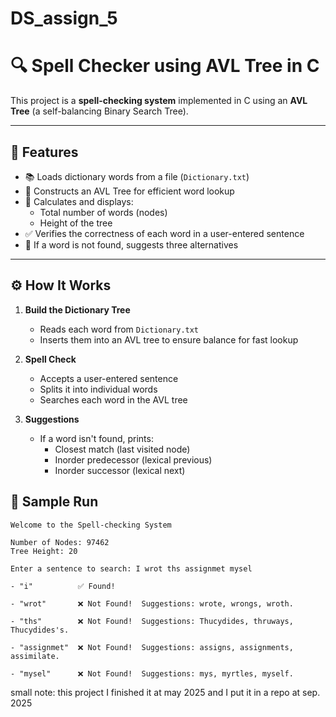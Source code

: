 # DS_assign_5
# 🔍 Spell Checker using AVL Tree in C

This project is a **spell-checking system** implemented in C using an **AVL Tree** (a self-balancing Binary Search Tree).

---

## 📄 Features

- 📚 Loads dictionary words from a file (`Dictionary.txt`)
- 🌳 Constructs an AVL Tree for efficient word lookup
- 🧠 Calculates and displays:
  - Total number of words (nodes)
  - Height of the tree
- ✅ Verifies the correctness of each word in a user-entered sentence
- 🔎 If a word is not found, suggests three alternatives

---

## ⚙️ How It Works  

1. **Build the Dictionary Tree**  
   - Reads each word from `Dictionary.txt`  
   - Inserts them into an AVL tree to ensure balance for fast lookup  

2. **Spell Check**  
   - Accepts a user-entered sentence  
   - Splits it into individual words  
   - Searches each word in the AVL tree  

3. **Suggestions**  
   - If a word isn't found, prints:  
     - Closest match (last visited node)  
     - Inorder predecessor (lexical previous)  
     - Inorder successor (lexical next)  

## 🧪 Sample Run
```
Welcome to the Spell-checking System

Number of Nodes: 97462      
Tree Height: 20

Enter a sentence to search: I wrot ths assignmet mysel

- "i"          ✅ Found!

- "wrot"       ❌ Not Found!  Suggestions: wrote, wrongs, wroth.

- "ths"        ❌ Not Found!  Suggestions: Thucydides, thruways, Thucydides's.

- "assignmet"  ❌ Not Found!  Suggestions: assigns, assignments, assimilate.

- "mysel"      ❌ Not Found!  Suggestions: mys, myrtles, myself.
```

small note: this project I finished it at may 2025 and I put it in a repo at sep. 2025
